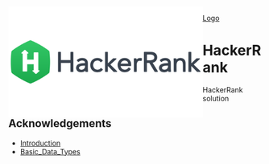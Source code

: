 <a>
  <img align="left" alt="Argha's Medium" height="220px" src="https://raw.githubusercontent.com/argha-sarkar/HackerRank/main/Images/1_UGT1Rh9xLww3JeIDR1F0RQ.png"/>
</a>

[Logo]()

    
# HackerRank

HackerRank solution 


## Acknowledgements

 - [Introduction](https://github.com/argha-sarkar/HackerRank/tree/main/Python/Introduction)
 - [Basic_Data_Types](https://https://github.com/argha-sarkar/HackerRank/tree/main/Python/Basic_Data_Types)
 
  
